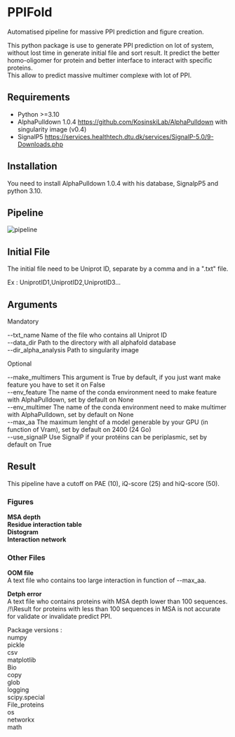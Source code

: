 # PPIFold
Automatised pipeline for massive PPI prediction and figure creation.

This python package is use to generate PPI prediction on lot of system, without lost time in generate initial file and sort result.
It predict the better homo-oligomer for protein and better interface to interact with specific proteins.<br>
This allow to predict massive multimer complexe with lot of PPI.

## Requirements

- Python >=3.10
- AlphaPulldown 1.0.4 https://github.com/KosinskiLab/AlphaPulldown with singularity image (v0.4)
- SignalP5 https://services.healthtech.dtu.dk/services/SignalP-5.0/9-Downloads.php

## Installation

You need to install AlphaPulldown 1.0.4 with his database, SignalpP5 and python 3.10.

## Pipeline

![pipeline](https://github.com/user-attachments/assets/21dc8eab-5322-4f00-942f-bdac4d723b72)


## Initial File

The initial file need to be Uniprot ID, separate by a comma and in a ".txt" file.

Ex : UniprotID1,UniprotID2,UniprotID3...

## Arguments

Mandatory

 --txt_name Name of the file who contains all Uniprot ID <br>
 --data_dir Path to the directory with all alphafold database <br>
 --dir_alpha_analysis Path to singularity image <br>

Optional

--make_multimers This argument is True by default, if you just want make feature you have to set it on False <br>
--env_feature The name of the conda environment need to make feature with AlphaPulldown, set by default on None <br>
--env_multimer The name of the conda environment need to make multimer with AlphaPulldown, set by default on None <br>
--max_aa The maximum lenght of a model generable by your GPU (in function of Vram), set by default on 2400 (24 Go) <br>
--use_signalP Use SignalP if your protéins can be periplasmic, set by default on True <br>

## Result

This pipeline have a cutoff on PAE (10), iQ-score (25) and hiQ-score (50).


### Figures
**MSA depth<br>**
**Residue interaction table<br>**
**Distogram<br>**
**Interaction network<br>**

### Other Files
**OOM file<br>**
A text file who contains too large interaction in function of --max_aa.<br>

**Detph error<br>**
A text file who contains proteins with MSA depth lower than 100 sequences.<br>
/!\Result for proteins with less than 100 sequences in MSA is not accurate for validate or invalidate predict PPI.<br>

Package versions :<br>
numpy<br>
pickle<br>
csv<br>
matplotlib<br>
Bio<br>
copy<br>
glob<br>
logging<br>
scipy.special<br>
File_proteins<br>
os<br>
networkx<br>
math<br>

